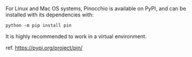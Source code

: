 For Linux and Mac OS systems, Pinocchio is available on PyPI, and can be installed with its dependencies with:

```
python -m pip install pin
```

It is highly recommended to work in a virtual environment.

ref. https://pypi.org/project/pin/

